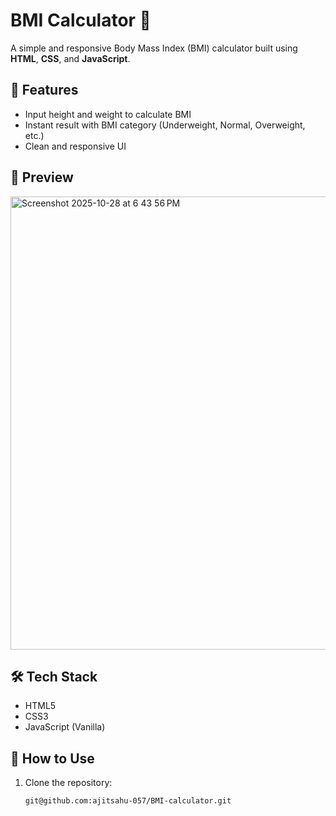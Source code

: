 # BMI Calculator 🧮

A simple and responsive Body Mass Index (BMI) calculator built using **HTML**, **CSS**, and **JavaScript**.

## 🚀 Features
- Input height and weight to calculate BMI
- Instant result with BMI category (Underweight, Normal, Overweight, etc.)
- Clean and responsive UI

## 📸 Preview
<img width="1421" height="725" alt="Screenshot 2025-10-28 at 6 43 56 PM" src="https://github.com/user-attachments/assets/e974dae7-adf5-4dfc-9bfe-cff0d2c06813" />

## 🛠️ Tech Stack
- HTML5
- CSS3
- JavaScript (Vanilla)

## 📂 How to Use
1. Clone the repository:
   ```bash
   git@github.com:ajitsahu-057/BMI-calculator.git
